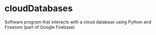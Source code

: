 # cloudDatabases
Software program that interacts with a cloud database using Python and Firestore (part of Google Firebase)
